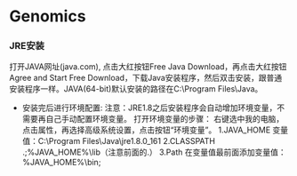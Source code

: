 # Genomics


### JRE安装
打开JAVA网址(java.com), 点击大红按钮Free Java Download，再点击大红按钮Agree and Start Free Download，下载Java安装程序，然后双击安装，跟普通安装程序一样。JAVA(64-bit)默认安装的路径在C:\Program Files\Java。

* 安装完后进行环境配置:
注意：JRE1.8之后安装程序会自动增加环境变量，不需要再自己手动配置环境变量。
打开环境变量的步骤：
右键选中我的电脑，点击属性，再选择高级系统设置，点击按钮“环境变量”。
1.JAVA_HOME 
变量值：C:\Program Files\Java\jre1.8.0_161
2.CLASSPATH 
.;%JAVA_HOME%\lib（注意前面的.）
3.Path
在变量值最前面添加变量值：%JAVA_HOME%\bin;

